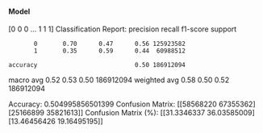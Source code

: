 #### Model
[0 0 0 ... 1 1 1]
Classification Report:
              precision    recall  f1-score   support

           0       0.70      0.47      0.56 125923582
           1       0.35      0.59      0.44  60988512

    accuracy                           0.50 186912094
   macro avg       0.52      0.53      0.50 186912094
weighted avg       0.58      0.50      0.52 186912094

Accuracy: 0.504995856501399
Confusion Matrix:
[[58568220 67355362]
 [25166899 35821613]]
Confusion Matrix (%):
[[31.3346337  36.03585009]
 [13.46456426 19.16495195]]
